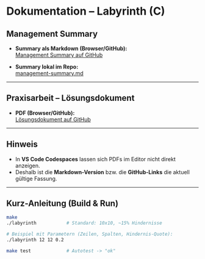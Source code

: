# Dokumentation – Labyrinth (C)

## Management Summary

- **Summary als Markdown (Browser/GitHub):**  
  [Management Summary auf GitHub](https://github.com/SalihSan54/PROT-B/blob/main/Labyrinth/docs/management-summary.md)

- **Summary lokal im Repo:**  
  [management-summary.md](./management-summary.md)

---

## Praxisarbeit – Lösungsdokument

- **PDF (Browser/GitHub):**  
  [Lösungsdokument auf GitHub](https://github.com/SalihSan54/PROT-B/blob/main/Labyrinth/docs/L%C3%B6sungsdokument.pdf)


---

## Hinweis

- In **VS Code Codespaces** lassen sich PDFs im Editor nicht direkt anzeigen.  
- Deshalb ist die **Markdown-Version** bzw. die **GitHub-Links** die aktuell gültige Fassung.  

---

## Kurz-Anleitung (Build & Run)

```bash
make
./labyrinth           # Standard: 10x10, ~15% Hindernisse

# Beispiel mit Parametern (Zeilen, Spalten, Hindernis-Quote):
./labyrinth 12 12 0.2

make test             # Autotest -> "ok"
